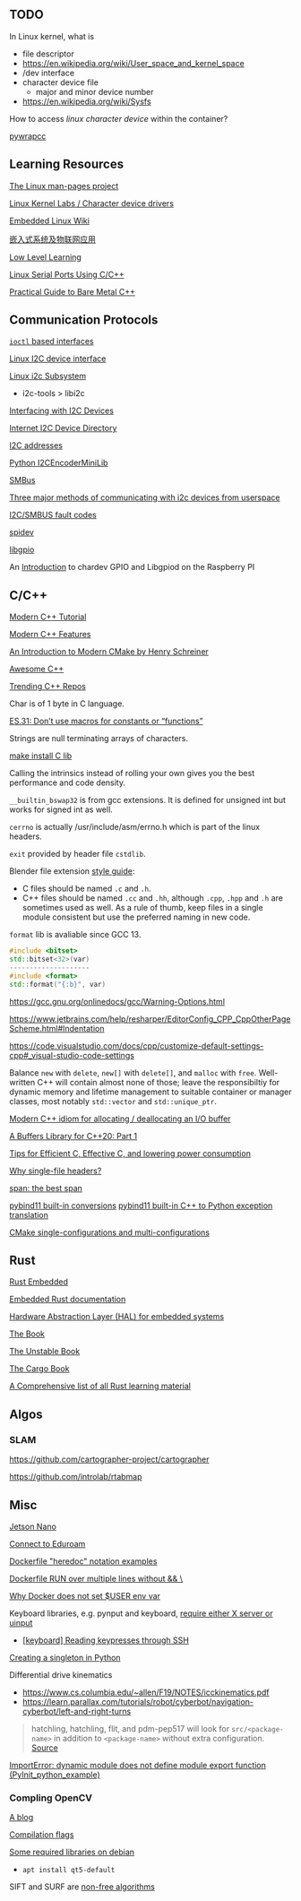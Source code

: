## TODO

In Linux kernel, what is
- file descriptor
- https://en.wikipedia.org/wiki/User_space_and_kernel_space
- /dev interface
- character device file
    - major and minor device number
- https://en.wikipedia.org/wiki/Sysfs

How to access *linux character device* within the container?

[pywrapcc](https://github.com/google/pywrapcc)



## Learning Resources

[The Linux man-pages project](https://www.kernel.org/doc/man-pages/)

[Linux Kernel Labs / Character device drivers](https://linux-kernel-labs.github.io/refs/heads/master/labs/device_drivers.html)

[Embedded Linux Wiki](https://elinux.org)

[嵌入式系统及物联网应用](https://theembeddedsystem.readthedocs.io/en/latest/index.html)

[Low Level Learning](https://www.youtube.com/@LowLevelLearning)

[Linux Serial Ports Using C/C++](https://blog.mbedded.ninja/programming/operating-systems/linux/linux-serial-ports-using-c-cpp/)

[Practical Guide to Bare Metal C++](https://arobenko.github.io/bare_metal_cpp/)



## Communication Protocols

[`ioctl` based interfaces](https://docs.kernel.org/driver-api/ioctl.html)

[Linux I2C device interface](https://docs.kernel.org/i2c/dev-interface.html)

[Linux i2c Subsystem](https://i2c.wiki.kernel.org)
- i2c-tools > libi2c

[Interfacing with I2C Devices](https://elinux.org/Interfacing_with_I2C_Devices)

[Internet I2C Device Directory](https://i2cdevices.org/)

[I2C addresses](https://learn.adafruit.com/i2c-addresses/the-list)

[Python I2CEncoderMiniLib](https://github.com/Fattoresaimon/I2CEncoderMini/blob/1ce083be9defe9f0fb43c41e00b1812b8beac005/Python%20Raspberry%20Library/Source/i2cEncoderMiniLib.py)

[SMBus](https://www.kernel.org/doc/Documentation/i2c/smbus-protocol)

[Three major methods of communicating with i2c devices from userspace](https://stackoverflow.com/a/38382649/20015297)

[I2C/SMBUS fault codes](https://www.kernel.org/doc/html/next/i2c/fault-codes.html)

[spidev](https://elixir.bootlin.com/linux/latest/source/drivers/spi/spidev.c)

[libgpio](https://git.kernel.org/pub/scm/libs/libgpiod/libgpiod.git/about/)

An [Introduction](https://www.beyondlogic.org/an-introduction-to-chardev-gpio-and-libgpiod-on-the-raspberry-pi/) to chardev GPIO and Libgpiod on the Raspberry PI



## C/C++

[Modern C++ Tutorial](https://github.com/changkun/modern-cpp-tutorial)

[Modern C++ Features](https://github.com/AnthonyCalandra/modern-cpp-features)

[An Introduction to Modern CMake by Henry Schreiner](https://cliutils.gitlab.io/modern-cmake/)

[Awesome C++](https://github.com/fffaraz/awesome-cpp)

[Trending C++ Repos](https://github.com/trending/c++)

Char is of 1 byte in C language.

[ES.31: Don’t use macros for constants or “functions”](https://isocpp.github.io/CppCoreGuidelines/CppCoreGuidelines#es31-dont-use-macros-for-constants-or-functions)

Strings are null terminating arrays of characters.

[make install C lib](https://github.com/swedishborgie/libmma8451/blob/master/Makefile)

Calling the intrinsics instead of rolling your own gives you the best performance and code density.

`__builtin_bswap32` is from gcc extensions. It is defined for unsigned int but works for signed int as well.

`cerrno` is actually /usr/include/asm/errno.h which is part of the linux headers.

`exit` provided by header file `cstdlib`.

Blender file extension [style guide](https://wiki.blender.org/wiki/Style_Guide/C_Cpp):
- C files should be named `.c` and `.h`.
- C++ files should be named `.cc` and `.hh`, although `.cpp`, `.hpp` and `.h` are sometimes used as well. As a rule of thumb, keep files in a single module consistent but use the preferred naming in new code.

`format` lib is avaliable since GCC 13.
```c++
#include <bitset>
std::bitset<32>(var)
--------------------
#include <format>
std::format("{:b}", var)
```

https://gcc.gnu.org/onlinedocs/gcc/Warning-Options.html

https://www.jetbrains.com/help/resharper/EditorConfig_CPP_CppOtherPageScheme.html#Indentation

https://code.visualstudio.com/docs/cpp/customize-default-settings-cpp#_visual-studio-code-settings

Balance `new` with `delete`, `new[]` with `delete[]`, and `malloc` with `free`. Well-written C++ will contain almost none of those; leave the responsibiltiy for dynamic memo­ry and lifetime management to suitable container or manager classes, most notably `std::vector` and `std::unique_ptr`.

[Modern C++ idiom for allocating / deallocating an I/O buffer](https://stackoverflow.com/a/35798248/20015297)

[A Buffers Library for C++20: Part 1](https://vector-of-bool.github.io/2020/08/29/buffers-1.html)

[Tips for Efficient C, Effective C, and lowering power consumption](https://embeddedgurus.com/stack-overflow/tag/i2c/)

[Why single-file headers?](https://github.com/nothings/stb#why-single-file-headers)

[span: the best span](https://brevzin.github.io/c++/2018/12/03/span-best-span/)

[pybind11 built-in conversions](https://pybind11.readthedocs.io/en/stable/advanced/cast/overview.html#conversion-table)
[pybind11 built-in C++ to Python exception translation](https://pybind11.readthedocs.io/en/stable/advanced/exceptions.html)

[CMake single-configurations and multi-configurations](https://stackoverflow.com/questions/24460486/cmake-build-type-is-not-being-used-in-cmakelists-txt)



## Rust

[Rust Embedded](https://github.com/rust-embedded)

[Embedded Rust documentation](https://docs.rust-embedded.org/)

[Hardware Abstraction Layer (HAL) for embedded systems](https://github.com/rust-embedded/embedded-hal/)

[The Book](https://doc.rust-lang.org/book/)

[The Unstable Book](https://doc.rust-lang.org/beta/unstable-book/the-unstable-book.html)

[The Cargo Book](https://doc.rust-lang.org/cargo/)

[A Comprehensive list of all Rust learning material](https://www.reddit.com/r/rust/comments/1143yar/a_comprehensive_list_of_all_rust_learning_material/)



## Algos

### SLAM

https://github.com/cartographer-project/cartographer

https://github.com/introlab/rtabmap



## Misc

[Jetson Nano](https://elinux.org/Jetson_Nano)

[Connect to Eduroam](https://campus-rover.gitbook.io/lab-notebook/infrastructure/linux_terminal_eduroam_setup#connection-to-eduroam)

[Dockerfile "heredoc" notation examples](https://github.com/moby/moby/issues/34423)

[Dockerfile RUN over multiple lines without && \\](https://github.com/moby/moby/issues/16058#issuecomment-881901519)

[Why Docker does not set $USER env var](https://stackoverflow.com/a/54411816/20015297)

Keyboard libraries, e.g. pynput and keyboard, [require either X server or uinput](https://github.com/ollipal/sshkeyboard#comparison-to-other-keyboard-libraries)
- [[keyboard] Reading keypresses through SSH](https://github.com/boppreh/keyboard/issues/195)

[Creating a singleton in Python](https://stackoverflow.com/questions/6760685/creating-a-singleton-in-python)

Differential drive kinematics
- https://www.cs.columbia.edu/~allen/F19/NOTES/icckinematics.pdf
- https://learn.parallax.com/tutorials/robot/cyberbot/navigation-cyberbot/left-and-right-turns

> hatchling, hatchling, flit, and pdm-pep517 will look for `src/<package-name>` in addition to `<package-name>` without extra configuration. [Source](https://github.com/pypa/packaging-problems/issues/615#issuecomment-1257038564)

[ImportError: dynamic module does not define module export function (PyInit_python_example)](https://github.com/pybind/python_example/issues/99#issuecomment-1065104070)

### Compling OpenCV

[A blog](https://www.simonwenkel.com/notes/software_libraries/opencv/compiling-opencv.html)

[Compilation flags](https://github.com/opencv/opencv/blob/725e440d278aca07d35a5e8963ef990572b07316/CMakeLists.txt)

[Some required libraries on debian](https://gist.github.com/changx03/b4aa9bb2827217c3a6a7e08365441417)
- `apt install qt5-default`

SIFT and SURF are [non-free algorithms](https://stackoverflow.com/a/64525431/20015297)
